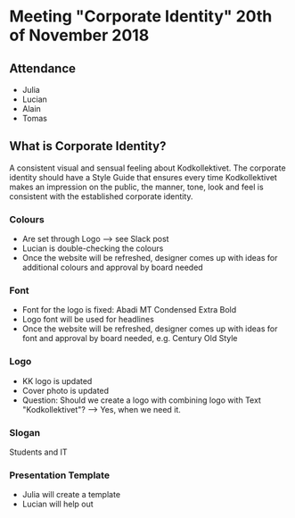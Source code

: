 # Meeting "Corporate Identity" 20th of November 2018
## Attendance
- Julia
- Lucian
- Alain
- Tomas

## What is Corporate Identity?
A consistent visual and sensual feeling about Kodkollektivet. The corporate identity should have a Style Guide that ensures every time Kodkollektivet makes an impression on the public, the manner, tone, look and feel is consistent with the established corporate identity.

### Colours
- Are set through Logo --> see Slack post
- Lucian is double-checking the colours
- Once the website will be refreshed, designer comes up with ideas for additional colours and approval by board needed

### Font
- Font for the logo is fixed: Abadi MT Condensed Extra Bold
- Logo font will be used for headlines
- Once the website will be refreshed, designer comes up with ideas for font and approval by board needed, e.g. Century Old Style

### Logo
- KK logo is updated
- Cover photo is updated
- Question: Should we create a logo with combining logo with Text "Kodkollektivet"? --> Yes, when we need it.

### Slogan
Students and IT

### Presentation Template
- Julia will create a template
- Lucian will help out

